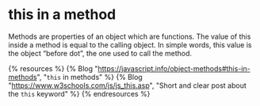 # this in a method

Methods are properties of an object which are functions. The value of this inside a method is equal to the calling object. In simple words, this value is the object “before dot”, the one used to call the method.

{% resources %}
  {% Blog "https://javascript.info/object-methods#this-in-methods", "`this` in methods" %}
  {% Blog "https://www.w3schools.com/js/js_this.asp", "Short and clear post about the `this` keyword" %}
{% endresources %}
